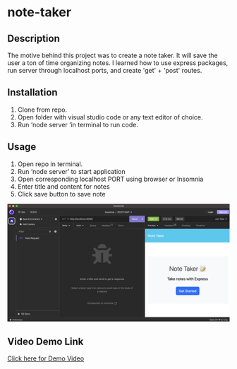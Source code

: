 # note-taker

## Description
The motive behind this project was to create a note taker. It will save the user a ton of time organizing notes. I learned how to use express packages, run server through localhost ports, and create 'get' + 'post' routes.
 
## Installation
1. Clone from repo.
2. Open folder with visual studio code or any text editor of choice.
3. Run ‘node server ‘in terminal to run code.

## Usage
1. Open repo in terminal.
2. Run ‘node server’ to start application
3. Open corresponding localhost PORT using browser or Insomnia
4. Enter title and content for notes
5. Click save button to save note

![Screenshot of server running on local host PORT in Imsomnia](./images/insomniaSS.png)

## Video Demo Link
[Click here for Demo Video](https://watch.screencastify.com/v/xa1XkwD52UTy0PWt3B6M)